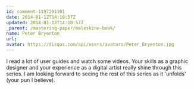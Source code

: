 ```yaml
---
id: comment-1197201101
date: 2014-01-12T14:10:57Z
updated: 2014-01-12T14:10:57Z
_parent: /mastering-paper/moleskine-book/
name: Peter Bryenton
url:
avatar: https://disqus.com/api/users/avatars/Peter_Bryenton.jpg
---
```


I read a lot of user guides and watch some videos. Your skills as a graphic
designer and your experience as a digital artist really shine through this
series. I am looking forward to seeing the rest of this series as it 'unfolds'
(your pun I believe).
